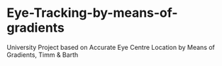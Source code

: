 # Eye-Tracking-by-means-of-gradients
University Project based on Accurate Eye Centre Location by Means of Gradients, Timm & Barth
